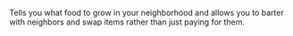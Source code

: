 Tells you what food to grow in your neighborhood and 
allows you to barter with neighbors and swap items rather than
just paying for them.